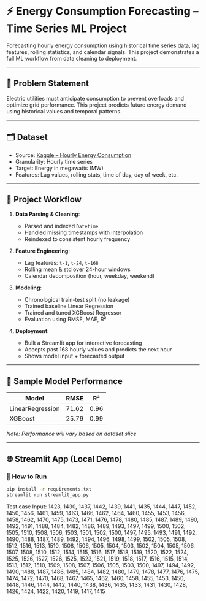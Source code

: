 # ⚡ Energy Consumption Forecasting – Time Series ML Project

Forecasting hourly energy consumption using historical time series data, lag features, rolling statistics, and calendar signals. This project demonstrates a full ML workflow from data cleaning to deployment.

---

## 🧠 Problem Statement

Electric utilities must anticipate consumption to prevent overloads and optimize grid performance. This project predicts future energy demand using historical values and temporal patterns.

---

## 🗂️ Dataset

- Source: [Kaggle – Hourly Energy Consumption](https://www.kaggle.com/datasets/robikscube/hourly-energy-consumption)
- Granularity: Hourly time series
- Target: Energy in megawatts (MW)
- Features: Lag values, rolling stats, time of day, day of week, etc.

---

## 🔁 Project Workflow

1. **Data Parsing & Cleaning**:
   - Parsed and indexed `Datetime`
   - Handled missing timestamps with interpolation
   - Reindexed to consistent hourly frequency

2. **Feature Engineering**:
   - Lag features: `t-1`, `t-24`, `t-168`
   - Rolling mean & std over 24-hour windows
   - Calendar decomposition (hour, weekday, weekend)

3. **Modeling**:
   - Chronological train-test split (no leakage)
   - Trained baseline Linear Regression
   - Trained and tuned XGBoost Regressor
   - Evaluation using RMSE, MAE, R²

4. **Deployment**:
   - Built a Streamlit app for interactive forecasting
   - Accepts past 168 hourly values and predicts the next hour
   - Shows model input + forecasted output

---

## 🎯 Sample Model Performance

| Model            | RMSE   | R²     |
|------------------|--------|--------|
| LinearRegression | 71.62  | 0.96   |
| XGBoost          | 25.79  | 0.99   |

*Note: Performance will vary based on dataset slice*

---

## 🌐 Streamlit App (Local Demo)

### 🔧 How to Run

```bash
pip install -r requirements.txt
streamlit run streamlit_app.py
```

Test case Input: 
1423, 1430, 1437, 1442, 1439, 1441, 1435, 1444, 1447, 1452, 1450, 1456, 1461, 1459, 1463, 1466, 1462, 1464, 1460, 1455, 1453, 1456, 1458, 1462,
1470, 1475, 1473, 1471, 1476, 1478, 1480, 1485, 1487, 1489, 1490, 1492, 1491, 1488, 1484, 1482, 1486, 1489, 1493, 1497, 1499, 1500, 1502, 1505,
1510, 1508, 1506, 1503, 1501, 1502, 1500, 1497, 1495, 1493, 1491, 1492, 1490, 1488, 1487, 1489, 1492, 1494, 1496, 1498, 1499, 1502, 1505, 1508,
1512, 1516, 1513, 1510, 1508, 1506, 1505, 1504, 1503, 1502, 1504, 1505, 1506, 1507, 1508, 1510, 1512, 1514, 1515, 1516, 1517, 1518, 1519, 1520,
1522, 1524, 1525, 1526, 1527, 1526, 1525, 1523, 1521, 1519, 1518, 1517, 1516, 1515, 1514, 1513, 1512, 1510, 1509, 1508, 1507, 1506, 1505, 1503,
1500, 1497, 1494, 1492, 1490, 1488, 1487, 1486, 1485, 1484, 1482, 1480, 1479, 1478, 1477, 1476, 1475, 1474, 1472, 1470, 1468, 1467, 1465, 1462,
1460, 1458, 1455, 1453, 1450, 1448, 1446, 1444, 1442, 1440, 1438, 1436, 1435, 1433, 1431, 1430, 1428, 1426, 1424, 1422, 1420, 1419, 1417, 1415
